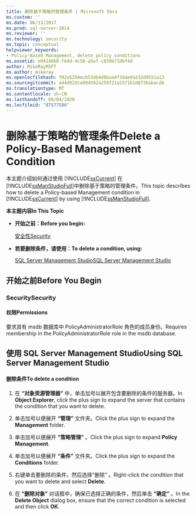 ```yaml
---
title: 删除基于策略的管理条件 | Microsoft Docs
ms.custom: ''
ms.date: 06/13/2017
ms.prod: sql-server-2014
ms.reviewer: ''
ms.technology: security
ms.topic: conceptual
helpviewer_keywords:
- Policy-Based Management, delete policy conditions
ms.assetid: e04148b8-f6dd-4c50-a5ef-c650b71dbf4d
author: MikeRayMSFT
ms.author: mikeray
ms.openlocfilehash: f02a5294ecb53db4d8baa4f3dae0a232d9551a13
ms.sourcegitcommit: ad4d92dce894592a259721a1571b1d8736abacdb
ms.translationtype: MT
ms.contentlocale: zh-CN
ms.lasthandoff: 08/04/2020
ms.locfileid: "87577586"
---
```

# <a name="delete-a-policy-based-management-condition"></a><span data-ttu-id="ab8cb-102">删除基于策略的管理条件</span><span class="sxs-lookup"><span data-stu-id="ab8cb-102">Delete a Policy-Based Management Condition</span></span>
  <span data-ttu-id="ab8cb-103">本主题介绍如何通过使用 [!INCLUDE[ssCurrent](../../includes/sscurrent-md.md)] 在 [!INCLUDE[ssManStudioFull](../../includes/ssmanstudiofull-md.md)]中删除基于策略的管理条件。</span><span class="sxs-lookup"><span data-stu-id="ab8cb-103">This topic describes how to delete a Policy-based Management condition in [!INCLUDE[ssCurrent](../../includes/sscurrent-md.md)] by using [!INCLUDE[ssManStudioFull](../../includes/ssmanstudiofull-md.md)].</span></span>  
  
 <span data-ttu-id="ab8cb-104">**本主题内容**</span><span class="sxs-lookup"><span data-stu-id="ab8cb-104">**In This Topic**</span></span>  
  
-   <span data-ttu-id="ab8cb-105">**开始之前：**</span><span class="sxs-lookup"><span data-stu-id="ab8cb-105">**Before you begin:**</span></span>  
  
     [<span data-ttu-id="ab8cb-106">安全性</span><span class="sxs-lookup"><span data-stu-id="ab8cb-106">Security</span></span>](#Security)  
  
-   <span data-ttu-id="ab8cb-107">**若要删除条件，请使用：**</span><span class="sxs-lookup"><span data-stu-id="ab8cb-107">**To delete a condition, using:**</span></span>  
  
     [<span data-ttu-id="ab8cb-108">SQL Server Management Studio</span><span class="sxs-lookup"><span data-stu-id="ab8cb-108">SQL Server Management Studio</span></span>](#SSMSProcedure)  
  
##  <a name="before-you-begin"></a><a name="BeforeYouBegin"></a> <span data-ttu-id="ab8cb-109">开始之前</span><span class="sxs-lookup"><span data-stu-id="ab8cb-109">Before You Begin</span></span>  
  
###  <a name="security"></a><a name="Security"></a> <span data-ttu-id="ab8cb-110">Security</span><span class="sxs-lookup"><span data-stu-id="ab8cb-110">Security</span></span>  
  
####  <a name="permissions"></a><a name="Permissions"></a> <span data-ttu-id="ab8cb-111">权限</span><span class="sxs-lookup"><span data-stu-id="ab8cb-111">Permissions</span></span>  
 <span data-ttu-id="ab8cb-112">要求具有 msdb 数据库中 PolicyAdministratorRole 角色的成员身份。</span><span class="sxs-lookup"><span data-stu-id="ab8cb-112">Requires membership in the PolicyAdministratorRole role in the msdb database.</span></span>  
  
##  <a name="using-sql-server-management-studio"></a><a name="SSMSProcedure"></a> <span data-ttu-id="ab8cb-113">使用 SQL Server Management Studio</span><span class="sxs-lookup"><span data-stu-id="ab8cb-113">Using SQL Server Management Studio</span></span>  
  
#### <a name="to-delete-a-condition"></a><span data-ttu-id="ab8cb-114">删除条件</span><span class="sxs-lookup"><span data-stu-id="ab8cb-114">To delete a condition</span></span>  
  
1.  <span data-ttu-id="ab8cb-115">在 **“对象资源管理器”** 中，单击加号以展开包含要删除的条件的服务器。</span><span class="sxs-lookup"><span data-stu-id="ab8cb-115">In **Object Explorer**, click the plus sign to expand the server that contains the condition that you want to delete.</span></span>  
  
2.  <span data-ttu-id="ab8cb-116">单击加号以便展开 **“管理”** 文件夹。</span><span class="sxs-lookup"><span data-stu-id="ab8cb-116">Click the plus sign to expand the **Management** folder.</span></span>  
  
3.  <span data-ttu-id="ab8cb-117">单击加号以便展开 **“策略管理”** 。</span><span class="sxs-lookup"><span data-stu-id="ab8cb-117">Click the plus sign to expand **Policy Management**.</span></span>  
  
4.  <span data-ttu-id="ab8cb-118">单击加号以便展开 **“条件”** 文件夹。</span><span class="sxs-lookup"><span data-stu-id="ab8cb-118">Click the plus sign to expand the **Conditions** folder.</span></span>  
  
5.  <span data-ttu-id="ab8cb-119">右键单击要删除的条件，然后选择“删除”  。</span><span class="sxs-lookup"><span data-stu-id="ab8cb-119">Right-click the condition that you want to delete and select **Delete**.</span></span>  
  
6.  <span data-ttu-id="ab8cb-120">在 **“删除对象”** 对话框中，确保已选择正确的条件，然后单击 **“确定”** 。</span><span class="sxs-lookup"><span data-stu-id="ab8cb-120">In the **Delete Object** dialog box, ensure that the correct condition is selected and then click **OK**.</span></span>  
  
  
